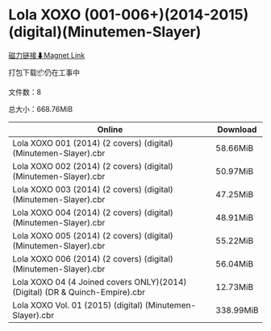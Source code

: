 # Lola XOXO (001-006+)(2014-2015)(digital)(Minutemen-Slayer)

[磁力链接⬇Magnet Link](magnet:?xt=urn:btih:56c73b07ad88df7a3df4348d5718b5b052e85b8f&dn=Lola%20XOXO%20%28001-006%2B%29%282014-2015%29%28digital%29%28Minutemen-Slayer%29)

打包下载📦仍在工事中

文件数：8

总大小：668.76MiB

Online | Download
--- | ---
Lola XOXO 001 (2014) (2 covers) (digital) (Minutemen-Slayer).cbr | 58.66MiB
Lola XOXO 002 (2014) (2 covers) (digital) (Minutemen-Slayer).cbr | 50.97MiB
Lola XOXO 003 (2014) (2 covers) (digital) (Minutemen-Slayer).cbr | 47.25MiB
Lola XOXO 004 (2014) (2 covers) (digital) (Minutemen-Slayer).cbr | 48.91MiB
Lola XOXO 005 (2014) (2 covers) (digital) (Minutemen-Slayer).cbr | 55.22MiB
Lola XOXO 006 (2014) (2 covers) (digital) (Minutemen-Slayer).cbr | 56.04MiB
Lola XOXO 04 (4 Joined covers ONLY)(2014)(Digital) (DR & Quinch-Empire).cbr | 12.73MiB
Lola XOXO Vol. 01 (2015) (digital) (Minutemen-Slayer).cbr | 338.99MiB